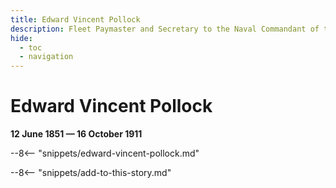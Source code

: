 ```yaml
---
title: Edward Vincent Pollock
description: Fleet Paymaster and Secretary to the Naval Commandant of the Commonwealth Naval Force in Brisbane
hide:
  - toc
  - navigation 
---
```


# Edward Vincent Pollock

**12 June 1851 — 16 October 1911**

--8<-- "snippets/edward-vincent-pollock.md"

--8<-- "snippets/add-to-this-story.md"